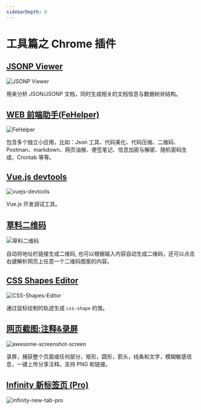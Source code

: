 ```yaml
---
sidebarDepth: 0
---
```


# 工具篇之 Chrome 插件

## [JSONP Viewer](https://chrome.google.com/webstore/detail/jsonp-viewer/mijkjfpdiidomhagijpedgaeekkadlgp?utm_source=chrome-ntp-icon)

![JSONP Viewer](/note/img/jsonpViewer.jpg)

用来分析 JSON/JSONP 文档，同时生成相关的文档信息与数据树状结构。

## [WEB 前端助手(FeHelper)](https://chrome.google.com/webstore/detail/web%E5%89%8D%E7%AB%AF%E5%8A%A9%E6%89%8Bfehelper/pkgccpejnmalmdinmhkkfafefagiiiad?utm_source=chrome-ntp-icon)

![FeHelper](/note/img/FeHelper.jpg)

包含多个独立小应用，比如：Json 工具、代码美化、代码压缩、二维码、Postman、markdown、网页油猴、便签笔记、信息加密与解密、随机密码生成、Crontab 等等。

## [Vue.js devtools](https://chrome.google.com/webstore/detail/vuejs-devtools/nhdogjmejiglipccpnnnanhbledajbpd?utm_source=chrome-ntp-icon)

![vuejs-devtools](/note/img/vuejs-devtools.jpg)

Vue.js 开发调试工具。

## [草料二维码](https://chrome.google.com/webstore/detail/%E8%8D%89%E6%96%99%E4%BA%8C%E7%BB%B4%E7%A0%81/moombeodfomdpjnpocobemoiaemednkg?utm_source=chrome-ntp-icon)

![草料二维码](/note/img/qrCode.jpg)

自动将地址栏链接生成二维码, 也可以根据输入内容自动生成二维码，还可以点击右键解析网页上任意一个二维码图案的内容。

## [CSS Shapes Editor](https://chrome.google.com/webstore/detail/css-shapes-editor/nenndldnbcncjmeacmnondmkkfedmgmp?utm_source=chrome-ntp-icon)

![CSS-Shapes-Editor](/note/img/CSS-Shapes-Editor.jpg)

通过鼠标绘制的轨迹生成 `css-shape` 的值。

## [网页截图:注释&录屏](https://chrome.google.com/webstore/detail/awesome-screenshot-screen/nlipoenfbbikpbjkfpfillcgkoblgpmj?utm_source=chrome-ntp-icon)

![awesome-screenshot-screen](/note/img/awesome-screenshot-screen.jpg)

录屏，捕获整个页面或任何部分，矩形，圆形，箭头，线条和文字，模糊敏感信息，一键上传分享注释。支持 PNG 和链接。

## [Infinity 新标签页 (Pro)](https://chrome.google.com/webstore/detail/infinity-new-tab-pro/nnnkddnnlpamobajfibfdgfnbcnkgngh?utm_source=chrome-ntp-icon)

![infinity-new-tab-pro](/note/img/infinity-new-tab-pro.jpg)
